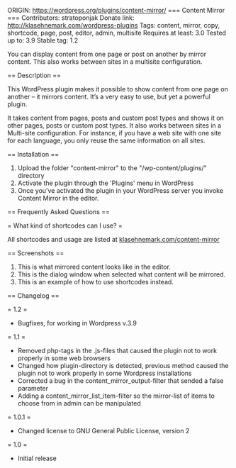 ORIGIN:
https://wordpress.org/plugins/content-mirror/
=== Content Mirror ===
Contributors: stratoponjak
Donate link: http://klasehnemark.com/wordpress-plugins
Tags: content, mirror, copy, shortcode, page, post, editor, admin, multisite
Requires at least: 3.0
Tested up to: 3.9
Stable tag: 1.2

You can display content from one page or post on another by mirror content. This also works between sites in a multisite configuration.

== Description ==

This WordPress plugin makes it possible to show content from one page on another – it mirrors content. It’s a very easy to use, but yet a powerful plugin.

It takes content from pages, posts and custom post types and shows it on other pages, posts or custom post types. It also works between sites in a Multi-site configuration. For instance, if you have a web site with one site for each language, you only reuse the same information on all sites.

== Installation ==

1. Upload the folder "content-mirror" to the "/wp-content/plugins/" directory
1. Activate the plugin through the 'Plugins' menu in WordPress
1. Once you’ve activated the plugin in your WordPress server you invoke Content Mirror in the editor.

== Frequently Asked Questions ==

= What kind of shortcodes can I use? =

All shortcodes and usage are listed at [klasehnemark.com/content-mirror](http://klasehnemark.com/content-mirror "Full Documentation of Content Mirror") 

== Screenshots ==

1. This is what mirrored content looks like in the editor.
1. This is the dialog window when selected what content will be mirrored.
1. This is an example of how to use shortcodes instead.

== Changelog ==

= 1.2 =
* Bugfixes, for working in Wordpress v.3.9

= 1.1 =
* Removed php-tags in the .js-files that caused the plugin not to work properly in some web browsers
* Changed how plugin-directory is detected, previous method caused the plugin not to work properly in some Wordpress installations
* Corrected a bug in the content_mirror_output-filter that sended a false parameter
* Adding a content_mirror_list_item-filter so the mirror-list of items to choose from in admin can be manipulated

= 1.0.1 =
* Changed license to GNU General Public License, version 2

= 1.0 =
* Initial release
